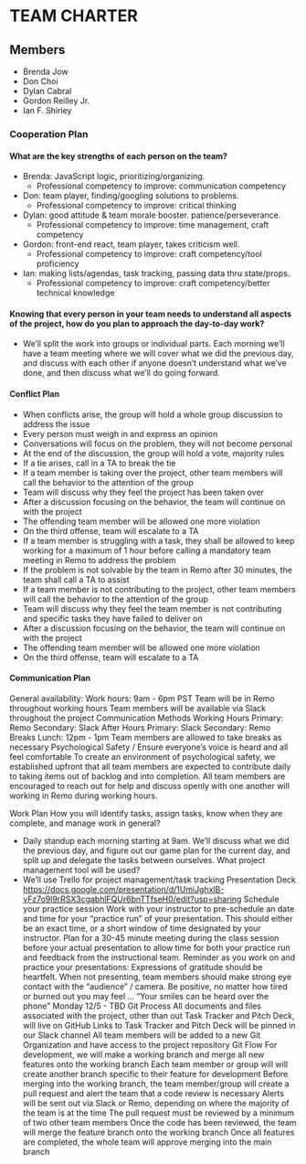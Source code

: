 # TEAM CHARTER

## Members

- Brenda Jow
- Don Choi
- Dylan Cabral
- Gordon Reilley Jr.
- Ian F. Shirley

### Cooperation Plan

#### What are the key strengths of each person on the team?

- Brenda: JavaScript logic, prioritizing/organizing.
  - Professional competency to improve: communication competency
- Don: team player, finding/googling solutions to problems.
  - Professional competency to improve: critical thinking
- Dylan: good attitude & team morale booster. patience/perseverance.
  - Professional competency to improve: time management, craft competency
- Gordon: front-end react, team player, takes criticism well.
  - Professional competency to improve: craft competency/tool proficiency
- Ian: making lists/agendas, task tracking, passing data thru state/props.
  - Professional competency to improve: craft competency/better technical knowledge

#### Knowing that every person in your team needs to understand all aspects of the project, how do you plan to approach the day-to-day work?

- We’ll split the work into groups or individual parts. Each morning we’ll have a team meeting where we will cover what we did the previous day, and discuss with each other if anyone doesn’t understand what we’ve done, and then discuss what we’ll do going forward.


#### Conflict Plan

- When conflicts arise, the group will hold a whole group discussion to address the issue
- Every person must weigh in and express an opinion
- Conversations will focus on the problem, they will not become personal
- At the end of the discussion, the group will hold a vote, majority rules
- If a tie arises, call in a TA to break the tie
- If a team member is taking over the project, other team members will call the behavior to the attention of the group
- Team will discuss why they feel the project has been taken over
- After a discussion focusing on the behavior, the team will continue on with the project
- The offending team member will be allowed one more violation
- On the third offense, team will escalate to a TA
- If a team member is struggling with a task, they shall be allowed to keep working for a maximum of 1 hour before calling a mandatory team meeting in Remo to address the problem
- If the problem is not solvable by the team in Remo after 30 minutes, the team shall call a TA to assist
- If a team member is not contributing to the project, other team members will call the behavior to the attention of the group
- Team will discuss why they feel the team member is not contributing and specific tasks they have failed to deliver on
- After a discussion focusing on the behavior, the team will continue on with the project
- The offending team member will be allowed one more violation
- On the third offense, team will escalate to a TA

#### Communication Plan

General availability:
Work hours: 9am - 6pm PST
Team will be in Remo throughout working hours
Team members will be available via Slack throughout the project
Communication Methods
Working Hours
Primary: Remo
Secondary: Slack
After Hours
Primary: Slack
Secondary: Remo
Breaks
Lunch: 12pm - 1pm
Team members are allowed to take breaks as necessary
Psychological Safety / Ensure everyone’s voice is heard and all feel comfortable 
To create an environment of psychological safety, we established upfront that all team members are expected to contribute daily to taking items out of backlog and into completion. All team members are encouraged to reach out for help and discuss openly with one another will working in Remo during working hours.

Work Plan
How you will identify tasks, assign tasks, know when they are complete, and manage work in general?
- Daily standup each morning starting at 9am. We’ll discuss what we did the previous day, and figure out our game plan for the current day, and split up and delegate the tasks between ourselves. 
What project management tool will be used?
- We’ll use Trello for project management/task tracking
Presentation Deck
https://docs.google.com/presentation/d/1UmiJghxlB-vFz7o9l9rRSX3cgabhlFQUr6bnTTfseH0/edit?usp=sharing
Schedule your practice session
Work with your instructor to pre-schedule an date and time for your “practice run” of your presentation. This should either be an exact time, or a short window of time designated by your instructor. Plan for a 30-45 minute meeting during the class session before your actual presentation to allow time for both your practice run and feedback from the instructional team.
Reminder as you work on and practice your presentations:
Expressions of gratitude should be heartfelt.
When not presenting, team members should make strong eye contact with the “audience” / camera.
Be positive, no matter how tired or burned out you may feel … “Your smiles can be heard over the phone”
Monday 12/5 - TBD
Git Process
All documents and files associated with the project, other than out Task Tracker and Pitch Deck, will live on GitHub
Links to Task Tracker and Pitch Deck will be pinned in our Slack channel
All team members will be added to a new Git Organization and have access to the project repository
Git Flow
For development, we will make a working branch and merge all new features onto the working branch
Each team member or group will will create another branch specific to their feature for development
Before merging into the working branch, the team member/group will create a pull request and alert the team that a code review is necessary
Alerts will be sent out via Slack or Remo, depending on where the majority of the team is at the time
The pull request must be reviewed by a minimum of two other team members
Once the code has been reviewed, the team will merge the feature branch onto the working branch
Once all features are completed, the whole team will approve merging into the main branch

